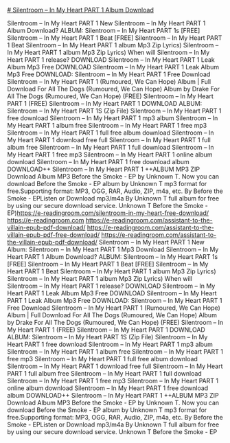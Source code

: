 [# Silentroom – In My Heart PART 1 Album Download](https://e-readingroom.com/silentroom-in-my-heart-free-download)

Silentroom – In My Heart PART 1 New
Silentroom – In My Heart PART 1 Album Download?
ALBUM: Silentroom – In My Heart PART 1s
[FREE] Silentroom – In My Heart PART 1 Beat
[FREE] Silentroom – In My Heart PART 1 Beat
Silentroom – In My Heart PART 1 album Mp3 Zip Lyrics)
Silentroom – In My Heart PART 1 album Mp3 Zip Lyrics)
When will Silentroom – In My Heart PART 1 release?
DOWNLOAD Silentroom – In My Heart PART 1 Leak Album Mp3 Free
DOWNLOAD Silentroom – In My Heart PART 1 Leak Album Mp3 Free
DOWNLOAD: Silentroom – In My Heart PART 1
Free Download Silentroom – In My Heart PART 1 (Rumoured, We Can Hope) Album | Full Download For All The Dogs (Rumoured, We Can Hope) Album by Drake
For All The Dogs (Rumoured, We Can Hope)
(FREE) Silentroom – In My Heart PART 1
(FREE) Silentroom – In My Heart PART 1
DOWNLOAD ALBUM: Silentroom – In My Heart PART 1S (Zip File)
Silentroom – In My Heart PART 1 free download
Silentroom – In My Heart PART 1 mp3 album
Silentroom – In My Heart PART 1 album free
Silentroom – In My Heart PART 1 free mp3
Silentroom – In My Heart PART 1 full free album download
Silentroom – In My Heart PART 1 download free full
Silentroom – In My Heart PART 1 full album free
Silentroom – In My Heart PART 1 full download
Silentroom – In My Heart PART 1 free mp3
Silentroom – In My Heart PART 1 online album download
Silentroom – In My Heart PART 1 free download album
DOWNLOAD++ Silentroom – In My Heart PART 1 ++ALBUM MP3 ZIP
Download Album MP3 Before the Smoke - EP by Unknown T. Now you can download Before the Smoke - EP album by Unknown T mp3 format for free.Supporting format: MP3, OGG, RAR, Audio, ZIP, m4a, etc. By Before the Smoke - EPListen or Download mp3/m4a By Unknown T full album for free by using our secure download service. Unknown T Before the Smoke - EP)https://e-readingroom.com/silentroom-in-my-heart-free-download/
https://e-readingroom.com
https://e-readingroom.com/assistant-to-the-villain-epub-pdf-download/
https://e-readingroom.com/assistant-to-the-villain-epub-pdf-free-download/
https://e-readingroom.com/assistant-to-the-villain-epub-pdf-download/
Silentroom – In My Heart PART 1 New Album: Silentroom – In My Heart PART 1 Mp3 Download
Silentroom – In My Heart PART 1 Album Download?
ALBUM: Silentroom – In My Heart PART 1s
[FREE] Silentroom – In My Heart PART 1 Beat
[FREE] Silentroom – In My Heart PART 1 Beat
Silentroom – In My Heart PART 1 album Mp3 Zip Lyrics)
Silentroom – In My Heart PART 1 album Mp3 Zip Lyrics)
When will Silentroom – In My Heart PART 1 release?
DOWNLOAD Silentroom – In My Heart PART 1 Leak Album Mp3 Free
DOWNLOAD Silentroom – In My Heart PART 1 Leak Album Mp3 Free
DOWNLOAD: Silentroom – In My Heart PART 1
Free Download Silentroom – In My Heart PART 1 (Rumoured, We Can Hope) Album | Full Download For All The Dogs (Rumoured, We Can Hope) Album by Drake
For All The Dogs (Rumoured, We Can Hope)
(FREE) Silentroom – In My Heart PART 1
(FREE) Silentroom – In My Heart PART 1
DOWNLOAD ALBUM: Silentroom – In My Heart PART 1S (Zip File)
Silentroom – In My Heart PART 1 free download
Silentroom – In My Heart PART 1 mp3 album
Silentroom – In My Heart PART 1 album free
Silentroom – In My Heart PART 1 free mp3
Silentroom – In My Heart PART 1 full free album download
Silentroom – In My Heart PART 1 download free full
Silentroom – In My Heart PART 1 full album free
Silentroom – In My Heart PART 1 full download
Silentroom – In My Heart PART 1 free mp3
Silentroom – In My Heart PART 1 online album download
Silentroom – In My Heart PART 1 free download album
DOWNLOAD++ Silentroom – In My Heart PART 1 ++ALBUM MP3 ZIP
Download Album MP3 Before the Smoke - EP by Unknown T. Now you can download Before the Smoke - EP album by Unknown T mp3 format for free.Supporting format: MP3, OGG, RAR, Audio, ZIP, m4a, etc. By Before the Smoke - EPListen or Download mp3/m4a By Unknown T full album for free by using our secure download service. Unknown T Before the Smoke - EP
